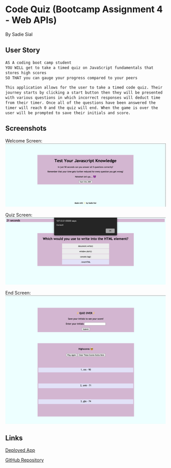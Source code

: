 # Code Quiz (Bootcamp Assignment 4 - Web APIs)

By Sadie Sial

## User Story
```
AS A coding boot camp student
YOU WILL get to take a timed quiz on JavaScript fundamentals that stores high scores
SO THAT you can gauge your progress compared to your peers
```

```
This application allows for the user to take a timed code quiz. Their journey starts by clicking a start button then they will be presented with various questions in which incorrect responses will deduct time from their timer. Once all of the questions have been answered the timer will reach 0 and the quiz will end. When the game is over the user will be prompted to save their initials and score.
```

## Screenshots

Welcome Screen:
![Screenshot](assets/images/screenshot.png)

Quiz Screen:
![Screenshot](assets/images/screenshot2.png)

End Screen:
![Screenshot](assets/images/screenshot3.png)


## Links
[Deployed App](https://sadielinks.github.io/code-quiz/)

[GitHub Repository](https://github.com/sadielinks/code-quiz)